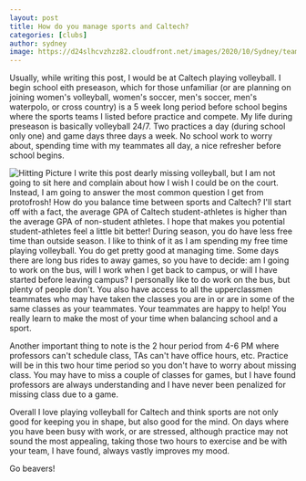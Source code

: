 ```yaml
---
layout: post
title: How do you manage sports and Caltech?
categories: [clubs]
author: sydney
image: https://d24slhcvzhzz82.cloudfront.net/images/2020/10/Sydney/teampic.PNG
---
```


Usually, while writing this post, I would be at Caltech playing volleyball. I begin school eith preseason, which for those unfamiliar (or are planning on joining women's volleyball, women's soccer, men's soccer, men's waterpolo, or cross country) is a 5 week long period before school begins where the sports teams I listed before practice and compete. My life during preseason is basically volleyball 24/7. Two practices a day (during school only one) and game days three days a week. No school work to worry about, spending time with my teammates all day, a nice refresher before school begins.

![Hitting Picture](https://d24slhcvzhzz82.cloudfront.net/images/2020/10/Sydney/hittingpic.PNG)
I write this post dearly missing volleyball, but I am not going to sit here and complain about how I wish I could be on the court. Instead, I am going to answer the most common question I get from protofrosh! How do you balance time between sports and Caltech?
I'll start off with a fact, the average GPA of Caltech student-athletes is higher than the average GPA of non-student athletes. 
I hope that makes you potential student-athletes feel a little bit better!
During season, you do have less free time than outside season. I like to think of it as I am spending my free time playing volleyball. You do get pretty good at managing time. Some days there are long bus rides to away games, so you have to decide: am I going to work on the bus, will I work when I get back to campus, or will I have started before leaving campus? I personally like to do work on the bus, but plenty of people don't. You also have access to all the upperclassmen teammates who may have taken the classes you are in or are in some of the same classes as your teammates. Your teammates are happy to help! You really learn to make the most of your time when balancing school and a sport.

Another important thing to note is the 2 hour period from 4-6 PM where professors can't schedule class, TAs can't have office hours,  etc. Practice will be in this two hour time period so you don't have to worry about missing class. You may have to miss a couple of classes for games, but I have found professors are always understanding and I have never been penalized for missing class due to a game.

Overall I love playing volleyball for Caltech and think sports are not only good for keeping you in shape, but also good for the mind. On days where you have been busy with work, or are stressed, although practice may not sound the most appealing, taking those two hours to exercise and be with your team, I have found, always vastly improves my mood.

Go beavers!
